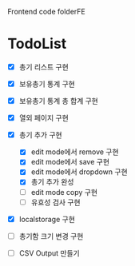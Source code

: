 Frontend code folderFE 

# TodoList
- [x] 총기 리스트 구현  
- [x] 보유총기 통계 구현  
- [x] 보유총기 통계 총 합계 구현
- [x] 열외 페이지 구현  
- [x] 총기 추가 구현  
    - [x] edit mode에서 remove 구현  
    - [x] edit mode에서 save 구현  
    - [x] edit mode에서 dropdown 구현  
    - [x] 총기 추가 완성  
    - [ ] edit mode copy 구현
    - [ ] 유효성 검사 구현  
- [x] localstorage 구현  
- [ ] 총기함 크기 변경 구현
- [ ] CSV Output 만들기

